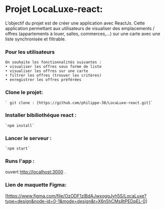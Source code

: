 # Projet LocaLuxe-react: 
L’objectif du projet est de créer une application avec ReactJs.
Cette application permettant aux utilisateurs de visualiser des emplacements / offres (appartements à louer, salles, commerces,...) sur une carte avec une liste synchronisée et filtrable.

 ### Pour les utilisateurs
	On souhaite les fonctionnalités suivantes : 
    • visualiser les offres sous forme de liste
    • visualiser les offres sur une carte
    • filtrer les offres (trouver les critères)
    • enregistrer les offres préférées


### Clone le projet: 
    ` git clone : [https://github.com/philippe-30/LocaLuxe-react.git]`

### Installer bibiliothéque react : 
    `npm install`

### Lancer le serveur : 
    `npm start`

### Runs l'app :
ouvert [http://localhost:3000](http://localhost:3000) .

### Lien de maquette Figma: 
[https://www.figma.com/file/OzODF1zlBdAJwxoggJyh5S/LocaLuxe?type=design&node-id=0-1&mode=design&t=X6n5hCMs8tPEDpEL-0]

